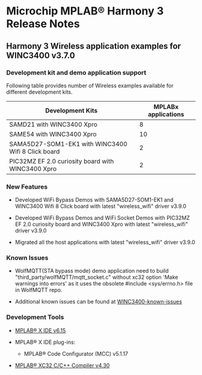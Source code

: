 # Microchip MPLAB® Harmony 3 Release Notes

## Harmony 3 Wireless application examples for WINC3400 v3.7.0

### Development kit and demo application support

Following table provides number of Wireless examples available for different development kits.

|Development Kits|MPLABx applications|
|----------------|-------------------|
|SAMD21 with WINC3400 Xpro|8|
|SAME54 with WINC3400 Xpro|10|
|SAMA5D27-SOM1-EK1 with WINC3400 Wifi 8 Click board|2|
|PIC32MZ EF 2.0 curiosity board with WINC3400 Xpro|2|

### New Features

-   Developed WiFi Bypass Demos with SAMA5D27-SOM1-EK1 and WINC3400 Wifi 8 Click board with latest "wireless\_wifi" driver v3.9.0

-   Developed WiFi Bypass Demos and WiFi Socket Demos with PIC32MZ EF 2.0 curiosity board and WINC3400 Xpro with latest "wireless\_wifi" driver v3.9.0

-   Migrated all the host applications with latest "wireless\_wifi" driver v3.9.0


### Known Issues

-   WolfMQTT\(STA bypass mode\) demo application need to build "third\_party/wolfMQTT/mqtt\_socket.c" without xc32 option 'Make warnings into errors' as it uses the obsolete \#include <sys/errno.h\> file in WolfMQTT repo.

-   Additional known issues can be found at [WINC3400-known-issues](https://github.com/MicrochipTech/WINC3400-known-issues)


### Development Tools

-   [MPLAB® X IDE v6.15](https://www.microchip.com/mplab/mplab-x-ide)

-   MPLAB® X IDE plug-ins:

    -   MPLAB® Code Configurator \(MCC\) v5.1.17

-   [MPLAB® XC32 C/C++ Compiler v4.30](https://www.microchip.com/mplab/compilers)



